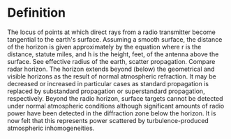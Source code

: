 # Definition

The locus of points at which direct rays from a radio transmitter become
tangential to the earth's surface. Assuming a smooth surface, the
distance of the horizon is given approximately by the equation where r
is the distance, statute miles, and h is the height, feet, of the
antenna above the surface. See effective radius of the earth, scatter
propagation. Compare radar horizon. The horizon extends beyond (below)
the geometrical and visible horizons as the result of normal atmospheric
refraction. It may be decreased or increased in particular cases as
standard propagation is replaced by substandard propagation or
superstandard propagation, respectively. Beyond the radio horizon,
surface targets cannot be detected under normal atmospheric conditions
although significant amounts of radio power have been detected in the
diffraction zone below the horizon. It is now felt that this represents
power scattered by turbulence-produced atmospheric inhomogeneities.
